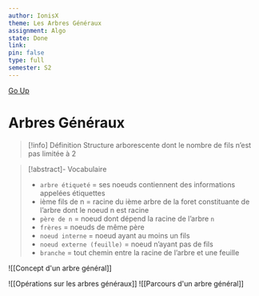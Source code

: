 ```yaml
---
author: IonisX
theme: Les Arbres Généraux
assignment: Algo
state: Done
link: 
pin: false
type: full
semester: S2
---
```

[Go Up](Algo%20-%20MoC.md)
# Arbres Généraux

>[!info] Définition
>Structure arborescente dont le nombre de fils n’est pas limitée à 2

>[!abstract]- Vocabulaire
>- `arbre étiqueté` = ses noeuds contiennent des informations appelées étiquettes
>- ième fils de n = racine du ième arbre de la foret constituante de l’arbre dont le noeud n est racine
>- `père de n` = noeud dont dépend la racine de l’arbre `n`
>- `frères` = noeuds de même père
>- `noeud interne` = noeud ayant au moins un fils
>- `noeud externe (feuille)` = noeud n’ayant pas de fils
>- `branche` = tout chemin entre la racine de l’arbre et une feuille

 ![[Concept d'un arbre général]]

 ![[Opérations sur les arbres généraux]]
 ![[Parcours d'un arbre général]]